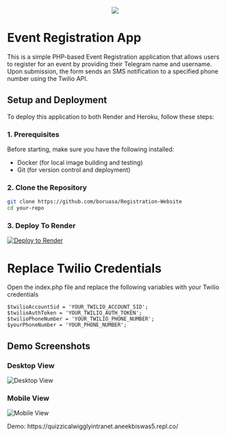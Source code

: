<p align="center">
<img src="https://readme-typing-svg.herokuapp.com?color=1C71FA&width=420&lines=This+is+an;Event+Registration+Website;Made+By+Akatsukis;For+Devs+Lab;You+Can+use+replit;Or+Heroku+or+Render;This+Project+Is+Under+Gnu+License">
</p>

# Event Registration App

This is a simple PHP-based Event Registration application that allows users to register for an event by providing their Telegram name and username. Upon submission, the form sends an SMS notification to a specified phone number using the Twilio API.

## Setup and Deployment

To deploy this application to both Render and Heroku, follow these steps:

### 1. Prerequisites

Before starting, make sure you have the following installed:

- Docker (for local image building and testing)
- Git (for version control and deployment)

### 2. Clone the Repository

```bash
git clone https://github.com/boruasa/Registration-Website
cd your-repo
```

### 3. Deploy To Render

[![Deploy to Render](https://render.com/images/deploy-to-render-button.svg)](https://render.com/deploy?repo=https://github.com/borusara/Registration-Website)
<h1>Replace Twilio Credentials  </h1>
<p>Open the index.php file and replace the following variables with your Twilio credentials </p>

```
$twilioAccountSid = 'YOUR_TWILIO_ACCOUNT_SID';
$twilioAuthToken = 'YOUR_TWILIO_AUTH_TOKEN';
$twilioPhoneNumber = 'YOUR_TWILIO_PHONE_NUMBER';
$yourPhoneNumber = 'YOUR_PHONE_NUMBER';
```
## Demo Screenshots

### Desktop View

![Desktop View](https://telegra.ph//file/257ae8b9c833cf3962c96.jpg)

### Mobile View

![Mobile View](https://telegra.ph//file/bd1b1fe036ba82a3c72cb.jpg)

<P>Demo: https://quizzicalwigglyintranet.aneekbiswas5.repl.co/ </P>
